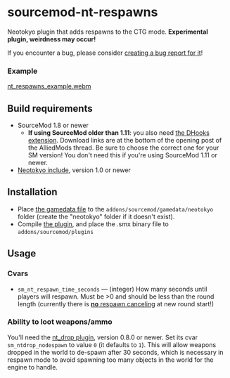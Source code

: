# sourcemod-nt-respawns
Neotokyo plugin that adds respawns to the CTG mode. **Experimental plugin, weirdness may occur!**

If you encounter a bug, please consider [creating a bug report for it](https://github.com/Rainyan/sourcemod-nt-respawns/issues/new/choose)!

### Example
[nt_respawns_example.webm](https://github.com/Rainyan/sourcemod-nt-respawns/assets/6595066/40307a50-5c2d-443d-be5d-94d4dd4d2259)

## Build requirements
* SourceMod 1.8 or newer
  * **If using SourceMod older than 1.11**: you also need [the DHooks extension](https://forums.alliedmods.net/showpost.php?p=2588686). Download links are at the bottom of the opening post of the AlliedMods thread. Be sure to choose the correct one for your SM version! You don't need this if you're using SourceMod 1.11 or newer.
* [Neotokyo include](https://github.com/softashell/sourcemod-nt-include), version 1.0 or newer

## Installation
* Place [the gamedata file](addons/sourcemod/gamedata/neotokyo/) to the `addons/sourcemod/gamedata/neotokyo` folder (create the "neotokyo" folder if it doesn't exist).
* Compile [the plugin](addons/sourcemod/scripting), and place the .smx binary file to `addons/sourcemod/plugins`

## Usage
### Cvars
* `sm_nt_respawn_time_seconds` — (integer) How many seconds until players will respawn. Must be >0 and should be less than the round length (currently there is [**no** respawn canceling](https://github.com/Rainyan/sourcemod-nt-respawns/issues/4) at new round start!)

### Ability to loot weapons/ammo
You'll need the [nt_drop plugin](https://github.com/softashell/nt-sourcemod-plugins/blob/master/scripting/nt_drop.sp), version 0.8.0 or newer. Set its cvar `sm_ntdrop_nodespawn` to value `0` (it defaults to `1`). This will allow weapons dropped in the world to de-spawn after 30 seconds, which is necessary in respawn mode to avoid spawning too many objects in the world for the engine to handle.
